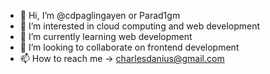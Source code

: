- 👋 Hi, I’m @cdpaglingayen or Parad1gm
- 👀 I’m interested in cloud computing and web development
- 🌱 I’m currently learning web development
- 💞️ I’m looking to collaborate on frontend development
- 📫 How to reach me -> charlesdanius@gmail.com
